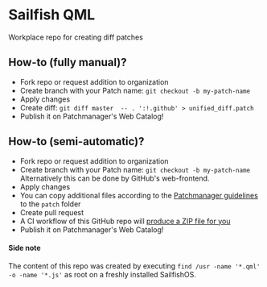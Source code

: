 # Sailfish QML
Workplace repo for creating diff patches

## How-to (fully manual)?
- Fork repo or request addition to organization
- Create branch with your Patch name: `git checkout -b my-patch-name`
- Apply changes
- Create diff: `git diff master  -- . ':!.github' > unified_diff.patch`
- Publish it on Patchmanager's Web Catalog!

## How-to (semi-automatic)?
- Fork repo or request addition to organization
- Create branch with your Patch name: `git checkout -b my-patch-name`<br />
  Alternatively this can be done by GitHub's web-frontend.
- Apply changes
- You can copy additional files according to the [Patchmanager guidelines](https://coderus.openrepos.net/pm2/usage/) to the `patch` folder
- Create pull request
- A CI workflow of this GitHub repo will [produce a ZIP file for you](https://github.com/sailfishos-patches/sailfish-qml/actions)
- Publish it on Patchmanager's Web Catalog!

#### Side note
The content of this repo was created by executing `find /usr -name '*.qml' -o -name '*.js'` as root on a freshly installed SailfishOS.
